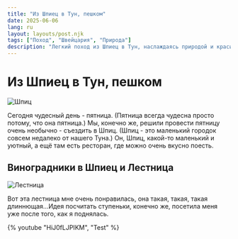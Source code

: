 ```yaml
---
title: "Из Шпиец в Тун, пешком"
date: 2025-06-06
lang: ru
layout: layouts/post.njk
tags: ["Поход", "Швейцария", "Природа"]
description: "Легкий поход из Шпиец в Тун, наслаждаясь природой и красивыми видами Тунского озера."
---
```


# Из Шпиец в Тун, пешком

![Шпиц](/assets/images/2025/06/06/spiez_from_drone.jpeg)

Сегодня чудесный день - пятница. (Пятница всегда чудесна просто потому, что она пятница.) Мы, конечно же, решили провести пятницу очень необычно - съездить в Шпиц. (Шпиц - это маленький городок совсем недалеко от нашего Туна.) Он, Шпиц, какой-то маленький и уютный, а ещё там есть ресторан, где можно очень вкусно поесть.

## Виноградники в Шпиец и Лестница

![Лестница](/assets/images/2025/06/06/staircase.jpeg)

Вот эта лестница мне очень понравилась, она такая, такая, такая длиннющая...Идея посчитать ступеньки, конечно же, посетила меня уже после того, как я поднялась.

{% youtube "HiJ0fLJPIKM", "Test" %}
